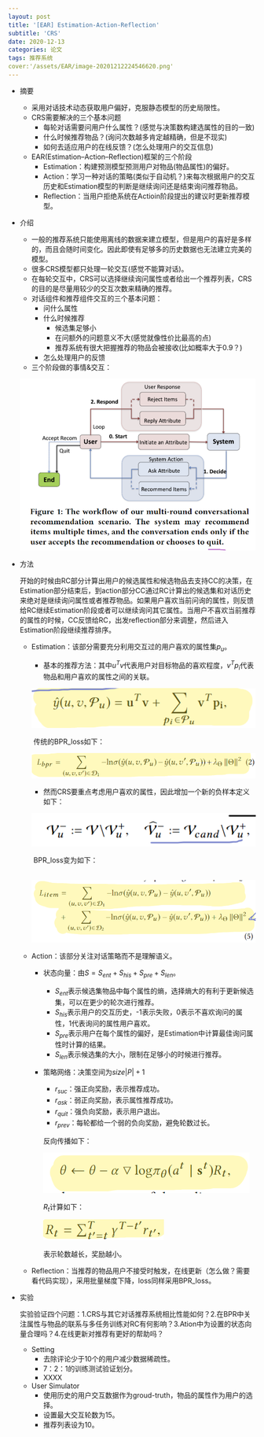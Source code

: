 ```yaml
---
layout: post
title: '[EAR] Estimation-Action-Reflection'
subtitle: 'CRS'
date: 2020-12-13
categories: 论文
tags: 推荐系统
cover:'/assets/EAR/image-20201212224546620.png'
---
```


* 摘要

  * 采用对话技术动态获取用户偏好，克服静态模型的历史局限性。
  * CRS需要解决的三个基本问题
    * 每轮对话需要问用户什么属性？(感觉与决策数构建选属性的目的一致)
    * 什么时候推荐物品？(询问次数越多肯定越精确，但是不现实)
    * 如何去适应用户的在线反馈？(怎么处理用户的交互信息)
  * EAR(Estimation–Action–Reflection)框架的三个阶段
    * Estimation：构建预测模型预测用户对物品(物品属性)的偏好。
    * Action：学习一种对话的策略(类似于自动机？)来每次根据用户的交互历史和Estimation模型的判断是继续询问还是结束询问推荐物品。
    * Reflection：当用户拒绝系统在Actioin阶段提出的建议时更新推荐模型。

* 介绍

  * 一般的推荐系统只能使用离线的数据来建立模型，但是用户的喜好是多样的，而且会随时间变化。因此即使有足够多的历史数据也无法建立完美的模型。
  * 很多CRS模型都只处理一轮交互(感觉不能算对话)。
  * 在每轮交互中，CRS可以选择继续询问属性或者给出一个推荐列表，CRS的目的是尽量用较少的交互次数来精确的推荐。
  * 对话组件和推荐组件交互的三个基本问题：
    * 问什么属性
    * 什么时候推荐
      * 候选集足够小
      * 在问额外的问题意义不大(感觉就像性价比最高的点)
      * 推荐系统有很大把握推荐的物品会被接收(比如概率大于0.9？)
    * 怎么处理用户的反馈
  * 三个阶段做的事情&交互：

  ![image-20201212224546620](assets/EAR/image-20201212224546620.png)

* 方法

  ​	开始的时候由RC部分计算出用户的候选属性和候选物品去支持CC的决策，在Estimation部分结束后，到action部分CC通过RC计算出的候选集和对话历史来绝对是继续询问属性或者推荐物品。如果用户喜欢当前问询的属性，则反馈给RC继续Estimation阶段或者可以继续询问其它属性。当用户不喜欢当前推荐的属性的时候，CC反馈给RC，出发reflection部分来调整，然后进入Estimation阶段继续推荐排序。

  * Estimation：该部分需要充分利用交互过的用户喜欢的属性集$p _{u}$。

    * 基本的推荐方法：其中$u^Tv$代表用户对目标物品的喜欢程度，$v^Tp_{i}$代表物品和用户喜欢的属性之间的关联。

    ![image-20201213182457989](assets/EAR/image-20201213182457989.png)

    ​	传统的BPR_loss如下：

    ![image-20201213183029057](assets/EAR/image-20201213183029057.png)

    * 然而CRS要重点考虑用户喜欢的属性，因此增加一个新的负样本定义如下：

    ![image-20201213183443986](assets/EAR/image-20201213183443986.png)

    ​		BPR_loss变为如下：

    ​	![image-20201213183705395](assets/EAR/image-20201213183705395.png)

  * Action：该部分关注对话策略而不是理解语义。

    * 状态向量：由$S = S_{ent}+S_{his}+S_{pre}+S_{len}$。

      * $S_{ent}$表示候选集物品中每个属性的熵，选择熵大的有利于更新候选集，可以在更少的轮次进行推荐。
      * $S_{his}$表示用户的交互历史，-1表示失败，0表示不喜欢询问的属性，1代表询问的属性用户喜欢。
      * $S_{pre}$表示用户在每个属性的偏好，是Estimation中计算最佳询问属性时计算的结果。
      * $S_{len}$表示候选集的大小，限制在足够小的时候进行推荐。

    * 策略网络：决策空间为$size|P|+1$

      * $r_{suc}$：强正向奖励，表示推荐成功。
      * $r_{ask}$：弱正向奖励，表示属性推荐成功。
      * $r_{quit}$：强负向奖励，表示用户退出。
      * $r_{prev}$：每轮都给一个弱的负向奖励，避免轮数过长。

      反向传播如下：

      ![image-20201213204636484](assets/EAR/image-20201213204636484.png)

      $R_{t}$计算如下：

      ![image-20201213204751521](assets/EAR/image-20201213204751521.png)

      表示轮数越长，奖励越小。

  * Reflection：当推荐的物品用户不接受时触发，在线更新（怎么做？需要看代码实现），采用批量梯度下降，loss同样采用BPR_loss。

* 实验

  实验验证四个问题：1.CRS与其它对话推荐系统相比性能如何？2.在BPR中关注属性与物品的联系与多任务训练对RC有何影响？3.Ation中为设置的状态向量合理吗？4.在线更新对推荐有更好的帮助吗？

  * Setting
    * 去除评论少于10个的用户减少数据稀疏性。
    * 7：2：1的训练测试验证划分。
    * XXXX
  * User Simulator
    * 使用历史的用户交互数据作为groud-truth，物品的属性作为用户的选择。
    * 设置最大交互轮数为15。
    * 推荐列表设为10。